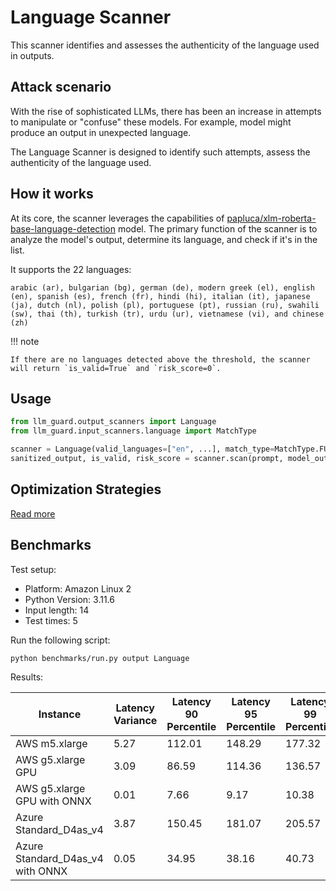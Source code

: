 # Language Scanner

This scanner identifies and assesses the authenticity of the language used in outputs.

## Attack scenario

With the rise of sophisticated LLMs, there has been an increase in attempts to manipulate or "confuse" these models. For
example, model might produce an output in unexpected language.

The Language Scanner is designed to identify such attempts, assess the authenticity of the language used.

## How it works

At its core, the scanner leverages the capabilities of [papluca/xlm-roberta-base-language-detection](https://huggingface.co/papluca/xlm-roberta-base-language-detection) model.
The primary function of the scanner is to analyze the model's output, determine its language, and check if it's in the
list.

It supports the 22 languages:

```text
arabic (ar), bulgarian (bg), german (de), modern greek (el), english (en), spanish (es), french (fr), hindi (hi), italian (it), japanese (ja), dutch (nl), polish (pl), portuguese (pt), russian (ru), swahili (sw), thai (th), turkish (tr), urdu (ur), vietnamese (vi), and chinese (zh)
```

!!! note

    If there are no languages detected above the threshold, the scanner will return `is_valid=True` and `risk_score=0`.

## Usage

```python
from llm_guard.output_scanners import Language
from llm_guard.input_scanners.language import MatchType

scanner = Language(valid_languages=["en", ...], match_type=MatchType.FULL)  # Add other valid language codes (ISO 639-1) as needed
sanitized_output, is_valid, risk_score = scanner.scan(prompt, model_output)
```

## Optimization Strategies

[Read more](../get_started/optimization.md)

## Benchmarks

Test setup:

- Platform: Amazon Linux 2
- Python Version: 3.11.6
- Input length: 14
- Test times: 5

Run the following script:

```sh
python benchmarks/run.py output Language
```

Results:

| Instance                         | Latency Variance | Latency 90 Percentile | Latency 95 Percentile | Latency 99 Percentile | Average Latency (ms) | QPS     |
|----------------------------------|------------------|-----------------------|-----------------------|-----------------------|----------------------|---------|
| AWS m5.xlarge                    | 5.27             | 112.01                | 148.29                | 177.32                | 39.36                | 355.65  |
| AWS g5.xlarge GPU                | 3.09             | 86.59                 | 114.36                | 136.57                | 30.98                | 451.90  |
| AWS g5.xlarge GPU with ONNX      | 0.01             | 7.66                  | 9.17                  | 10.38                 | 4.59                 | 3048.43 |
| Azure Standard_D4as_v4           | 3.87             | 150.45                | 181.07                | 205.57                | 87.28                | 160.40  |
| Azure Standard_D4as_v4 with ONNX | 0.05             | 34.95                 | 38.16                 | 40.73                 | 27.65                | 506.41  |
